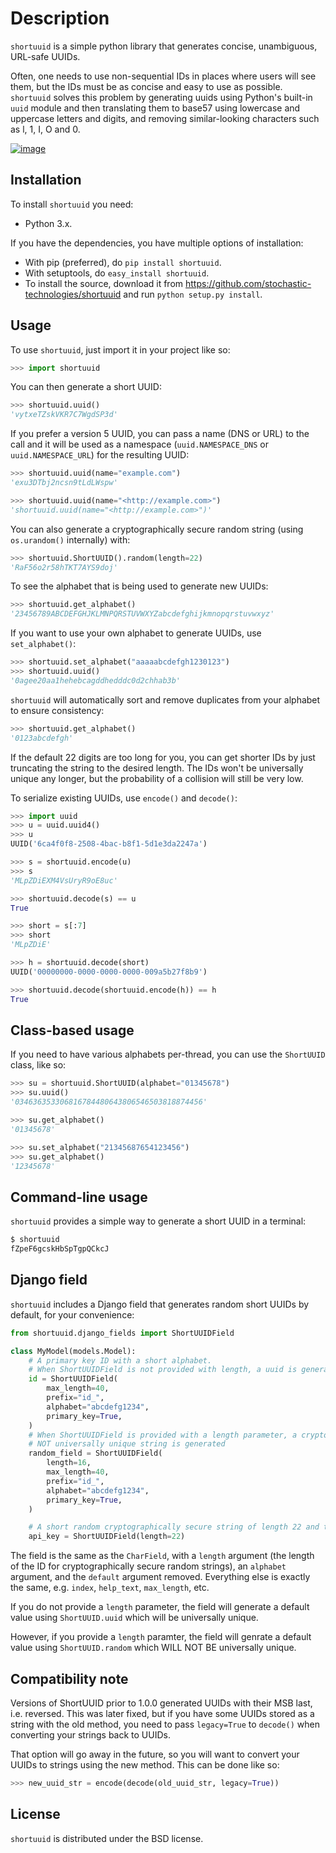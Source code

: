 Description
===========

`shortuuid` is a simple python library that generates concise, unambiguous, URL-safe
UUIDs.

Often, one needs to use non-sequential IDs in places where users will see them, but the
IDs must be as concise and easy to use as possible.  `shortuuid` solves this problem by
generating uuids using Python's built-in `uuid` module and then translating them to
base57 using lowercase and uppercase letters and digits, and removing similar-looking
characters such as l, 1, I, O and 0.

[![image](https://travis-ci.org/skorokithakis/shortuuid.svg?branch=master)](https://travis-ci.org/skorokithakis/shortuuid)


Installation
------------

To install `shortuuid` you need:

-   Python 3.x.

If you have the dependencies, you have multiple options of installation:

-   With pip (preferred), do `pip install shortuuid`.
-   With setuptools, do `easy_install shortuuid`.
-   To install the source, download it from
    https://github.com/stochastic-technologies/shortuuid and run `python setup.py
    install`.


Usage
-----

To use `shortuuid`, just import it in your project like so:

```python
>>> import shortuuid
```

You can then generate a short UUID:

```python
>>> shortuuid.uuid()
'vytxeTZskVKR7C7WgdSP3d'
```

If you prefer a version 5 UUID, you can pass a name (DNS or URL) to the call and it will
be used as a namespace (`uuid.NAMESPACE_DNS` or `uuid.NAMESPACE_URL`) for the resulting
UUID:

```python
>>> shortuuid.uuid(name="example.com")
'exu3DTbj2ncsn9tLdLWspw'

>>> shortuuid.uuid(name="<http://example.com>")
'shortuuid.uuid(name="<http://example.com>")'
```

You can also generate a cryptographically secure random string (using `os.urandom()`
internally) with:

```python
>>> shortuuid.ShortUUID().random(length=22)
'RaF56o2r58hTKT7AYS9doj'
```

To see the alphabet that is being used to generate new UUIDs:

```python
>>> shortuuid.get_alphabet()
'23456789ABCDEFGHJKLMNPQRSTUVWXYZabcdefghijkmnopqrstuvwxyz'
```

If you want to use your own alphabet to generate UUIDs, use `set_alphabet()`:

```python
>>> shortuuid.set_alphabet("aaaaabcdefgh1230123")
>>> shortuuid.uuid()
'0agee20aa1hehebcagddhedddc0d2chhab3b'
```

`shortuuid` will automatically sort and remove duplicates from your alphabet to ensure
consistency:

```python
>>> shortuuid.get_alphabet()
'0123abcdefgh'
```

If the default 22 digits are too long for you, you can get shorter IDs by just
truncating the string to the desired length. The IDs won't be universally unique any
longer, but the probability of a collision will still be very low.

To serialize existing UUIDs, use `encode()` and `decode()`:

```python
>>> import uuid
>>> u = uuid.uuid4()
>>> u
UUID('6ca4f0f8-2508-4bac-b8f1-5d1e3da2247a')

>>> s = shortuuid.encode(u)
>>> s
'MLpZDiEXM4VsUryR9oE8uc'

>>> shortuuid.decode(s) == u
True

>>> short = s[:7]
>>> short
'MLpZDiE'

>>> h = shortuuid.decode(short)
UUID('00000000-0000-0000-0000-009a5b27f8b9')

>>> shortuuid.decode(shortuuid.encode(h)) == h
True
```


Class-based usage
-----------------

If you need to have various alphabets per-thread, you can use the `ShortUUID` class,
like so:

```python
>>> su = shortuuid.ShortUUID(alphabet="01345678")
>>> su.uuid()
'034636353306816784480643806546503818874456'

>>> su.get_alphabet()
'01345678'

>>> su.set_alphabet("21345687654123456")
>>> su.get_alphabet()
'12345678'
```


Command-line usage
------------------

`shortuuid` provides a simple way to generate a short UUID in a terminal:

```bash
$ shortuuid
fZpeF6gcskHbSpTgpQCkcJ
```


Django field
------------

`shortuuid` includes a Django field that generates random short UUIDs by default, for
your convenience:

```python
from shortuuid.django_fields import ShortUUIDField

class MyModel(models.Model):
    # A primary key ID with a short alphabet.
    # When ShortUUIDField is not provided with length, a uuid is generated
    id = ShortUUIDField(
        max_length=40,
        prefix="id_",
        alphabet="abcdefg1234",
        primary_key=True,
    )
    # When ShortUUIDField is provided with a length parameter, a cryptographically secure but 
    # NOT universally unique string is generated
    random_field = ShortUUIDField(
        length=16,
        max_length=40,
        prefix="id_",
        alphabet="abcdefg1234",
        primary_key=True,
    )

    # A short random cryptographically secure string of length 22 and the default alphabet.
    api_key = ShortUUIDField(length=22) 
```

The field is the same as the `CharField`, with a `length` argument (the length of the
ID for cryptographically secure random strings), an `alphabet` argument, and the `default` 
argument removed. Everything else is exactly the same, e.g. `index`, `help_text`, `max_length`, 
etc.

If you do not provide a `length` parameter, the field will generate a default value using
`ShortUUID.uuid` which will be universally unique.

However, if you provide a `length` paramter, the field will genrate a default value using
`ShortUUID.random` which WILL NOT BE universally unique.



Compatibility note
------------------

Versions of ShortUUID prior to 1.0.0 generated UUIDs with their MSB last, i.e. reversed.
This was later fixed, but if you have some UUIDs stored as a string with the old method,
you need to pass `legacy=True` to `decode()` when converting your strings back to UUIDs.

That option will go away in the future, so you will want to convert your UUIDs to
strings using the new method. This can be done like so:

```python
>>> new_uuid_str = encode(decode(old_uuid_str, legacy=True))
```

License
-------

`shortuuid` is distributed under the BSD license.

